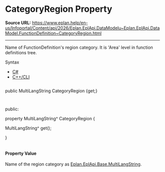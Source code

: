 # CategoryRegion Property

**Source URL:** https://www.eplan.help/en-us/Infoportal/Content/api/2026/Eplan.EplApi.DataModelu~Eplan.EplApi.DataModel.FunctionDefinition~CategoryRegion.html

---

Name of FunctionDefinition's region category. It is 'Area' level in function definitions tree.

Syntax

- [C#](#i-syntax-CS)
- [C++/CLI](#i-syntax-CPP2005)

```
```
public MultiLangString CategoryRegion {get;}
```
```

```
```
public:

property MultiLangString^ CategoryRegion {

   MultiLangString^ get();

}
```
```

#### Property Value

Name of the region category as [Eplan.EplApi.Base.MultiLangString](Eplan.EplApi.Baseu~Eplan.EplApi.Base.MultiLangString.html).
